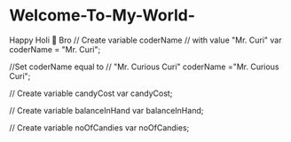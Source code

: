 # Welcome-To-My-World-
Happy Holi 🥰 Bro
// Create variable coderName
// with value "Mr. Curi"
var coderName  = "Mr. Curi";

//Set coderName equal to
// "Mr. Curious Curi"
coderName ="Mr. Curious Curi";

// Create variable candyCost
var candyCost;

// Create variable balanceInHand
var balanceInHand;

// Create variable noOfCandies
var noOfCandies;













